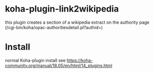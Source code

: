 # koha-plugin-link2wikipedia

this plugin creates a section of a wikipedia extract on the authority page (/cgi-bin/koha/opac-authoritiesdetail.pl?authid=<authid>)

# Install

normal Koha-plugin install see https://koha-community.org/manual/18.05/en/html/14_plugins.html
